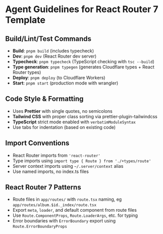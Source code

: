 # Agent Guidelines for React Router 7 Template

## Build/Lint/Test Commands

- **Build**: `pnpm build` (includes typecheck)
- **Dev**: `pnpm dev` (React Router dev server)
- **Typecheck**: `pnpm typecheck` (TypeScript checking with `tsc --build`)
- **Type generation**: `pnpm typegen` (generates Cloudflare types + React Router types)
- **Deploy**: `pnpm deploy` (to Cloudflare Workers)
- **Start**: `pnpm start` (production mode with wrangler)

## Code Style & Formatting

- Uses **Prettier** with single quotes, no semicolons
- **Tailwind CSS** with proper class sorting via prettier-plugin-tailwindcss
- **TypeScript** strict mode enabled with `verbatimModuleSyntax`
- Use tabs for indentation (based on existing code)

## Import Conventions

- React Router imports from `'react-router'`
- Type imports using `import type { Route } from './+types/route'`
- Server context imports using `~/.server/context` alias
- Use named imports, no index.ts files

## React Router 7 Patterns

- Route files in `app/routes/` with `route.tsx` naming, eg `app/routes/album.$id._index/route.tsx`
- Export `meta`, `loader`, and default component from route files
- Use `Route.ComponentProps`, `Route.LoaderArgs`, etc. for typing
- Error boundaries with `ErrorBoundary` export using `Route.ErrorBoundaryProps`
